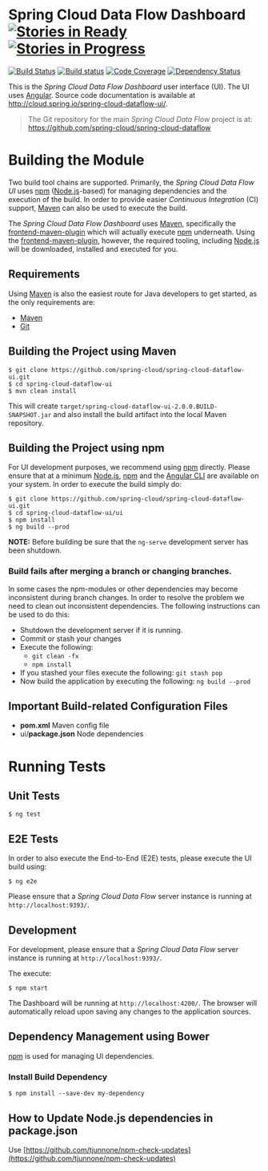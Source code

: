# Spring Cloud Data Flow Dashboard [![Stories in Ready](https://badge.waffle.io/spring-cloud/spring-cloud-dataflow-ui.svg?label=ready&title=Ready)](http://waffle.io/spring-cloud/spring-cloud-dataflow-ui) [![Stories in Progress](https://badge.waffle.io/spring-cloud/spring-cloud-dataflow-ui.svg?label=In%20Progress&title=In%20Progress)](http://waffle.io/spring-cloud/spring-cloud-dataflow-ui)

[![Build Status](https://travis-ci.org/spring-cloud/spring-cloud-dataflow-ui.png?branch=angular)](https://travis-ci.org/spring-cloud/spring-cloud-dataflow-ui)
[![Build status](https://ci.appveyor.com/api/projects/status/7pqco2aqjyaphp36/branch/master?svg=true)](https://ci.appveyor.com/project/ghillert/spring-cloud-dataflow-ui/branch/master)
[![Code Coverage](https://codecov.io/gh/spring-cloud/spring-cloud-dataflow/branch/master/graph/badge.svg)](https://codecov.io/gh/spring-cloud/spring-cloud-dataflow-ui/branch/angular)
[![Dependency Status](https://www.versioneye.com/user/projects/5982002b0fb24f003b1f7de1/badge.svg?style=flat-square)](https://www.versioneye.com/user/projects/5982002b0fb24f003b1f7de1)

This is the *Spring Cloud Data Flow Dashboard* user interface (UI). The UI uses [Angular][]. Source code documentation is available at http://cloud.spring.io/spring-cloud-dataflow-ui/.

> The Git repository for the main *Spring Cloud Data Flow* project is at: https://github.com/spring-cloud/spring-cloud-dataflow

# Building the Module

Two build tool chains are supported. Primarily, the *Spring Cloud Data Flow UI* uses [npm][] ([Node.js][]-based) for managing dependencies and the execution of the build. In order to provide easier *Continuous Integration* (CI) support, [Maven][] can also be used to execute the build.

The *Spring Cloud Data Flow Dashboard* uses [Maven][], specifically the [frontend-maven-plugin][] which will actually execute [npm][] underneath. Using the [frontend-maven-plugin][], however, the required tooling, including [Node.js][] will be downloaded, installed and executed for you.

## Requirements

Using [Maven][] is also the easiest route for Java developers to get started, as the only requirements are:

* [Maven][]
* [Git][]

## Building the Project using Maven

	$ git clone https://github.com/spring-cloud/spring-cloud-dataflow-ui.git
	$ cd spring-cloud-dataflow-ui
	$ mvn clean install

This will create `target/spring-cloud-dataflow-ui-2.0.0.BUILD-SNAPSHOT.jar` and also install the build artifact into the local Maven repository.

## Building the Project using npm

For UI development purposes, we recommend using [npm][] directly. Please ensure that at a minimum [Node.js][], [npm][] and the [Angular CLI][] are available on your system. In order to execute the build simply do:

	$ git clone https://github.com/spring-cloud/spring-cloud-dataflow-ui.git
	$ cd spring-cloud-dataflow-ui/ui
	$ npm install
	$ ng build --prod

**NOTE:** Before building be sure that the `ng-serve` development server has been shutdown.

### Build fails after merging a branch or changing branches.
In some cases the npm-modules or other dependencies may become inconsistent during branch changes.
In order to resolve the problem we need to clean out inconsistent dependencies.
The following instructions can be used to do this:

* Shutdown the development server if it is running.
* Commit or stash your changes
* Execute the following:
	* `git clean -fx`
	* `npm install`
* If you stashed your files execute the following:  `git stash pop`
* Now build the application by executing the following: `ng build --prod`

## Important Build-related Configuration Files

* **pom.xml** Maven config file
* ui/**package.json** Node dependencies

# Running Tests

## Unit Tests

	$ ng test

## E2E Tests

In order to also execute the End-to-End (E2E) tests, please execute the UI build using:

	$ ng e2e

Please ensure that a *Spring Cloud Data Flow* server instance is running at `http://localhost:9393/`.

## Development

For development, please ensure that a *Spring Cloud Data Flow* server instance is running at `http://localhost:9393/`.

The execute:

	$ npm start

The Dashboard will be running at `http://localhost:4200/`. The browser will automatically reload upon saving any changes to the application sources.

## Dependency Management using Bower

[npm][] is used for managing UI dependencies.

### Install Build Dependency

	$ npm install --save-dev my-dependency

## How to Update Node.js dependencies in package.json

Use [https://github.com/tjunnone/npm-check-updates](https://github.com/tjunnone/npm-check-updates)

[Angular]: http://angular.io/
[Angular CLI]: https://cli.angular.io/
[frontend-maven-plugin]: https://github.com/eirslett/frontend-maven-plugin
[Git]: https://git-scm.com/
[Maven]: http://maven.apache.org/
[Node.js]: http://nodejs.org/
[npm]: https://www.npmjs.com/
[Protractor]: https://github.com/angular/protractor
